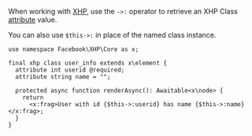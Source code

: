 When working with [XHP](/hack/XHP/introduction), use the `->:` operator to retrieve an XHP Class [attribute](/hack/XHP/basic-usage#attributes) value.

You can also use `$this->:` in place of the named class instance.

```required-attributes.inc.hack
use namespace Facebook\XHP\Core as x;

final xhp class user_info extends x\element {
  attribute int userid @required;
  attribute string name = "";

  protected async function renderAsync(): Awaitable<x\node> {
    return
      <x:frag>User with id {$this->:userid} has name {$this->:name}</x:frag>;
  }
}
```